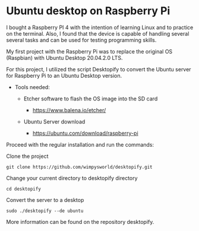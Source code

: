 # Ubuntu desktop on Raspberry Pi
I bought a Raspberry PI 4 with the intention of learning Linux and to practice on the terminal. Also, I found that the device
is capable of handling several several tasks and can be used for testing programming skills.

My first project with the Raspberry Pi was to replace the original OS (Raspbian) with Ubuntu Desktop 20.04.2.0 LTS. 

For this project, I utilized the script Desktopify to convert the Ubuntu server for Raspberry Pi to an Ubuntu Desktop version.

* Tools needed:

    - Etcher software to flash the OS image into the SD card
        - https://www.balena.io/etcher/

    - Ubuntu Server download
        - https://ubuntu.com/download/raspberry-pi

Proceed with the regular installation and run the commands:

Clone the project

    git clone https://github.com/wimpysworld/desktopify.git

Change your current directory to desktopify directory

    cd desktopify

Convert the server to a desktop

    sudo ./desktopify --de ubuntu

More information can be found on the repository desktopify.

